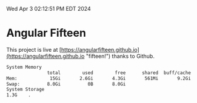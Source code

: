 Wed Apr  3 02:12:51 PM EDT 2024

# Angular Fifteen


This project is live at [https://angularfifteen.github.io](https://angularfifteen.github.io "fifteen!") thanks to Github.

```bash
System Memory
               total        used        free      shared  buff/cache   available
Mem:            15Gi       2.6Gi       4.3Gi       561Mi       9.2Gi        12Gi
Swap:          8.0Gi          0B       8.0Gi
System Storage
1.3G	.
